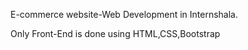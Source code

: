 E-commerce website-Web Development in Internshala.

Only Front-End is done using HTML,CSS,Bootstrap 
